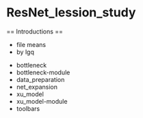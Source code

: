 # ResNet_lession_study
== Introductions ==
- file means
- by lgq 

* bottleneck
* bottleneck-module
* data_preparation
* net_expansion
* xu_model
* xu_model-module
* toolbars
